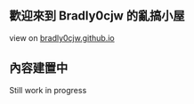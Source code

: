 ## 歡迎來到 Bradly0cjw 的亂搞小屋

view on [bradly0cjw.github.io](https://bradly0cjw.github.io)

## 內容建置中

Still work in progress[](https://linbei9487.github.io)